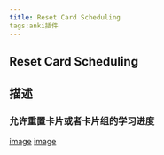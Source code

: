```yaml
---
title: Reset Card Scheduling
tags:anki插件
---
```

## Reset Card Scheduling
## 描述
### 允许重置卡片或者卡片组的学习进度
[image](https://raw.githubusercontent.com/glutanimate/reset-card-scheduling/master/screenshots/browser.png)
[image](https://raw.githubusercontent.com/glutanimate/reset-card-scheduling/master/screenshots/deckbrowser.png)
###
